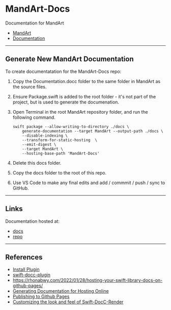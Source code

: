 # MandArt-Docs

Documentation for MandArt

- [MandArt](https://github.com/denisecase/MandArt)
- [Documentation](https://denisecase.github.io/MandArt-Docs/documentation/mandart/)

-----

## Generate New MandArt Documentation

To create documentatation for the MandArt-Docs repo:

1. Copy the Documentation.docc folder to the same folder in MandArt as the source files.

2. Ensure Package.swift is added to the root folder - it's not part of the project, but is used to generate the documenation. 

3. Open Terminal in the root MandArt repository folder, and run the following command.

    ```shell
    swift package --allow-writing-to-directory ./docs \
        generate-documentation --target MandArt --output-path ./docs \
        --disable-indexing \
        --transform-for-static-hosting  \
        --emit-digest \
        --target MandArt \
        --hosting-base-path 'MandArt-Docs'
    ```

4. Delete this docs folder.

5. Copy the docs folder to the root of this repo.

6. Use VS Code to make any final edits and add / commmit / push / sync to GitHub.

-----

## Links

Documentation hosted at:

- [docs](https://denisecase.github.io/MandArt-Docs/documentation/mandart/)
- [repo](https://github.com/denisecase/MandArt-Docs)

-----

## References

- [Install Plugin](https://apple.github.io/swift-docc-plugin/documentation/swiftdoccplugin)
- [swift-docc-plugin](https://github.com/apple/swift-docc-plugin)
- <https://rhonabwy.com/2022/01/28/hosting-your-swift-library-docs-on-github-pages/>
- [Generating Documentation for Hosting Online](https://apple.github.io/swift-docc-plugin/documentation/swiftdoccplugin/generating-documentation-for-hosting-online/)
- [Publishing to Github Pages](https://apple.github.io/swift-docc-plugin/documentation/swiftdoccplugin/publishing-to-github-pages/)
- [Customizing the look and feel of Swift-DocC-Render](https://forums.swift.org/t/customizing-the-look-and-feel-of-swift-docc-render/58858/1)
